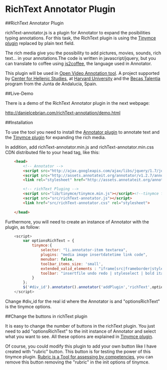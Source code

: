 RichText Annotator Plugin
==================
##RichText Annotator Plugin

richText-annotator.js is a plugin for Annotator to expand the posibilities typing annotations. For this task, the RichText plugin is using the [Tinymce plugin](http://www.tinymce.com/) replaced by plain text field.

The rich media give you the possibility to add pictures, movies, sounds, rich text... in your annotations.The code is written in javascript/jquery, but you can translate to coffee using [js2coffee](http://js2coffee.org/), the language used in Annotator.

This plugin will be used in [Open Video Annotation tool](http://www.openvideoannotation.org/). 
A project supported by [Center for Hellenic Studies](http://chs.harvard.edu/), at [Harvard University](http://www.harvard.edu/) and the [Becas Talentia](http://www.juntadeandalucia.es/economiainnovacionyciencia/talentia/) program from the Junta de Andalucia, Spain.

##Live-Demo

There is a demo of the RichText Annotator plugin in the next webpage:

http://danielcebrian.com/richText-annotation/demo.html

##Installation

To use the tool you need to install the [Annotator plugin](https://github.com/okfn/annotator/) to annotate text and the [Tinymce plugin](http://www.tinymce.com/) for expanding the rich media.

In addition, add richText-annotator.min.js and richText-annotator.min.css CDN distributed file to your head tag, like this:

```html
	<head>
		<!-- Annotator -->
		<script src="http://ajax.googleapis.com/ajax/libs/jquery/1.7/jquery.min.js"></script>
		<script src="http://assets.annotateit.org/annotator/v1.2.7/annotator-full.min.js"></script>
		<link rel="stylesheet" href="http://assets.annotateit.org/annotator/v1.2.7/annotator.min.css">

		<!-- richText Pluging -->
		<script src="lib/tinymce/tinymce.min.js"></script><!--tinymce for richText-->
		<script src="src/richText-annotator.js"></script>
		<link href="src/richText-annotator.css" rel="stylesheet">
	
	</head>
```

Furthermore, you will need to create an instance of Annotator with the plugin, as follow:

```js
	<script>
    	var optionsRichText = {
    		tinymce:{
				selector: "li.annotator-item textarea",
				plugins: "media image insertdatetime link code",
				menubar: false,
				toolbar_items_size: 'small',
				extended_valid_elements : "iframe[src|frameborder|style|scrolling|class|width|height|name|align|id]",
				toolbar: "insertfile undo redo | styleselect | bold italic | alignleft aligncenter alignright alignjustify | bullist numlist outdent indent | link image media rubric | code ",
    		}
		};
    	$('#div_id').annotator().annotator('addPlugin','richText',optionsRichText);
    </script>
```

Change #div_id for the real id where the Annotator is and "optionsRichText" is the tinymce options.

##Change the buttons in richText plugin

It is easy to change the number of buttons in the richText plugin. You just need to add "optionsRichText" to the init instance of Annotator and select what you want to see. All these options are explained in [Tinymce plugin](http://www.tinymce.com/).

Of course, you could modify this plugin to add your own button like I have created with "rubric" button. This button is for testing the power of this tinymce plugin. [Rubric is a Tool for assessing by competencies](https://gteavirtual.org/rubric/), you can remove this button removing the "rubric" in the init options of tinymce.

